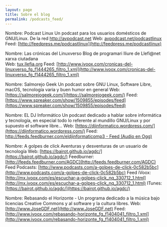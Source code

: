 ```yaml
---
layout: page
title: Sobre el blog
permalink: /podcasts_feed/
---
```


Nombre: Podcast Linux
Un podcast para los usuarios domésticos de GNU/Linux. De la red http://avpodcast.net 
Web: [avpodcast.net/podcastlinux](avpodcast.net/podcastlinux)
Feed: [http://feedpress.me/podcastlinux](http://feedpress.me/podcastlinux)

Nombre: Las crónicas del Linuxverso
Blog de programari lliure de Llefi@net xarxa ciutadana  
Web: [tux.llefia.org](tux.llefia.org)
Feed: [http://www.ivoox.com/cronicas-del-linuxverso_fg_f1444265_filtro_1.xml](http://www.ivoox.com/cronicas-del-linuxverso_fg_f1444265_filtro_1.xml)

Nombre: Salmorejo Geek
Un podcast sobre GNU Linux, Software Libre, macOS, tecnología varia y buen humor en general
Web: [https://salmorejogeek.com/](https://salmorejogeek.com/)
Feed: [https://www.spreaker.com/show/1509855/episodes/feed](https://www.spreaker.com/show/1509855/episodes/feed)

Nombre: EL DJ Informático
Un podcast dedicado a hablar sobre informática y tecnología, en especial todo lo referente al mundillo GNU/Linux y por supuesto el software libre...
Web: [https://djinformatico.wordpress.com/](https://djinformatico.wordpress.com/)
Feed: [http://feeds.feedburner.com/eldjinformaticomp3  - Feed (Audio en Ogg)](http://feeds.feedburner.com/eldjinformaticoogg)

Nombre: A golpes de click
Aventuras y desventuras de un usuario de tecnología
Web: [https://bairot.github.io/agdc/](https://bairot.github.io/agdc/)
Feedburner: [http://feeds.feedburner.com/AGDC](http://feeds.feedburner.com/AGDC)
Feed Podcasts: [http://www.podcasts.com/a-golpes-de-click-0c582b5bc](http://www.podcasts.com/a-golpes-de-click-0c582b5bc)
Feed iVoox: [http://mx.ivoox.com/es/escuchar-a-golpes-click_nq_330712_1.html](http://mx.ivoox.com/es/escuchar-a-golpes-click_nq_330712_1.html)
ITunes: [https://bairot.github.io/agdc/](https://bairot.github.io/agdc/)

Nombre: Rebasando el Horizonte - Un programa dedicado a la música bajo licencias Creative Commons y al software y la cultura libres.
Web: [http://www.JoseGDF.net](http://www.JoseGDF.net)
Feed: [http://www.ivoox.com/rebasando-horizonte_fg_f1404041_filtro_1.xml](http://www.ivoox.com/rebasando-horizonte_fg_f1404041_filtro_1.xml)

